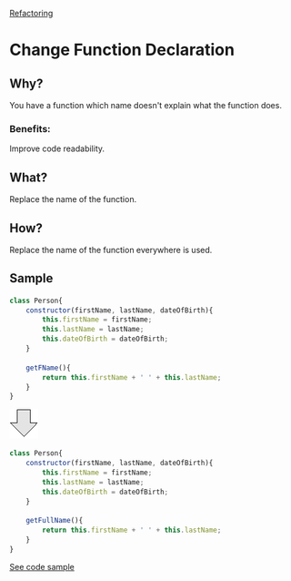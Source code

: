 [Refactoring](../../../../)

# Change Function Declaration
## Why?
You have a function which name doesn't explain what the function does.
### Benefits:
Improve code readability.
## What?
Replace the name of the function.
## How?
Replace the name of the function everywhere is used.
## Sample
```js
class Person{
    constructor(firstName, lastName, dateOfBirth){
        this.firstName = firstName;
        this.lastName = lastName;
        this.dateOfBirth = dateOfBirth;
    }

    getFName(){
        return this.firstName + ' ' + this.lastName;
    }
}
```
![After refactoring](../../images/arrow.png)
```js
class Person{
    constructor(firstName, lastName, dateOfBirth){
        this.firstName = firstName;
        this.lastName = lastName;
        this.dateOfBirth = dateOfBirth;
    }
    
    getFullName(){
        return this.firstName + ' ' + this.lastName;
    }
}
```
[See code sample](changeFunctionDeclaration.js)
